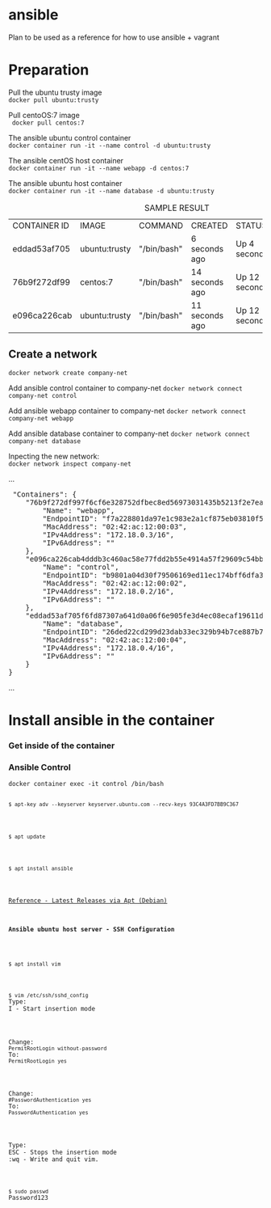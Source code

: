 # ansible

Plan to be used as a reference for how to use ansible + vagrant

<h1>Preparation</h1>
<p>
    Pull the ubuntu trusty image <br>
    <code>docker pull ubuntu:trusty</code>
</p>

<p>
    Pull centoOS:7 image <br>
    <code> docker pull centos:7 </code>
</p>

<p> 
    The ansible ubuntu control container <br>
    <code>docker container run -it --name control -d ubuntu:trusty</code>
</p>

<p>
    The ansible centOS host container <br>
    <code>docker container run -it --name webapp -d centos:7</code>
</p>

<p> 
    The ansible ubuntu host container <br>
    <code>docker container run -it --name database -d ubuntu:trusty</code>
</p>

<table>
<caption>SAMPLE RESULT</caption>
    <tr>
        <td>CONTAINER ID</td>
        <td>IMAGE</td>
        <td>COMMAND</td>
        <td>CREATED</td>
        <td>STATUS</td>
        <td>PORT</td>
        <td>NAME</td>
    </tr>
    <tr>
        <td>eddad53af705</td>
        <td>ubuntu:trusty</td>
        <td>"/bin/bash"</td>
        <td>6 seconds ago</td>
        <td>Up 4 seconds</td>
        <td></td>
        <td>database</td>
    </tr>
    <tr>
        <td>76b9f272df99</td>
        <td>centos:7</td>
        <td>"/bin/bash"</td>
        <td>14 seconds ago</td>
        <td>Up 12 seconds</td>
        <td></td>
        <td>webapp</td>
    </tr>
    <tr>
        <td>e096ca226cab</td>
        <td>ubuntu:trusty</td>
        <td>"/bin/bash"</td>
        <td>11 seconds ago</td>
        <td>Up 12 seconds</td>
        <td></td>
        <td>control</td>
    </tr>
<table>

<h2>Create a network</h2>
<p>
    <code>docker network create company-net</code>
</p>

<p>
    Add ansible control container to company-net
    <code>docker network connect company-net control</code>
</p>
<p>
    Add ansible webapp container to company-net
    <code>docker network connect company-net webapp</code>
</p>
<p>
    Add ansible database container to company-net
    <code>docker network connect company-net database</code>
</p>

<p>
    Inpecting the new network: <br>
    <code>docker network inspect company-net</code>
</p>
<p>
...
<pre>
 "Containers": {
    "76b9f272df997f6cf6e328752dfbec8ed56973031435b5213f2e7eaeb796a8ab": {
        "Name": "webapp",
        "EndpointID": "f7a228801da97e1c983e2a1cf875eb03810f53cc1f945462a6dbc5121193390a",
        "MacAddress": "02:42:ac:12:00:03",
        "IPv4Address": "172.18.0.3/16",
        "IPv6Address": ""
    },
    "e096ca226cab4dddb3c460ac58e77fdd2b55e4914a57f29609c54bba6bb769fa": {
        "Name": "control",
        "EndpointID": "b9801a04d30f79506169ed11ec174bff6dfa39cac41752c8567693bf5ef6be2e",
        "MacAddress": "02:42:ac:12:00:02",
        "IPv4Address": "172.18.0.2/16",
        "IPv6Address": ""
    },
    "eddad53af705f6fd87307a641d0a06f6e905fe3d4ec08ecaf19611d2118ef08d": {
        "Name": "database",
        "EndpointID": "26ded22cd299d23dab33ec329b94b7ce887b7dcb748c89b8fd389e8359826958",
        "MacAddress": "02:42:ac:12:00:04",
        "IPv4Address": "172.18.0.4/16",
        "IPv6Address": ""
    }
}
</pre>
...

</p>

<h1>Install ansible in the container</h1>
<h3>Get inside of the container</h3>

<h3>Ansible Control</h3>
<code>docker container exec -it control /bin/bash
<p>
<code>$ apt-key adv --keyserver keyserver.ubuntu.com --recv-keys 93C4A3FD7BB9C367 </code> 
</p>
<p>
<code>$ apt update </code>
</p>
<p>
<code>$ apt install ansible </code>
</p>
<p>
<a href="https://docs.ansible.com/ansible/latest/installation_guide/intro_installation.html">Reference - Latest Releases via Apt (Debian)</a>
</p>
<h4>Ansible ubuntu host server - SSH Configuration</h4>
<p>
<code>$ apt install vim</code>
</p>
<p>
<code>$ vim /etc/ssh/sshd_config</code>
Type:
I - Start insertion mode
</p>
<p>
Change:
<code>PermitRootLogin without-password</code>
To:
<code>PermitRootLogin yes</code>
</p>
<p>
Change:
<code>#PasswordAuthentication yes</code>
To:
<code>PasswordAuthentication yes</code>
</p>
<p>
Type:
ESC - Stops the insertion mode
:wq - Write and quit vim.
</p>
<p>
<code>$ sudo passwd</code>
Password123
</p>
